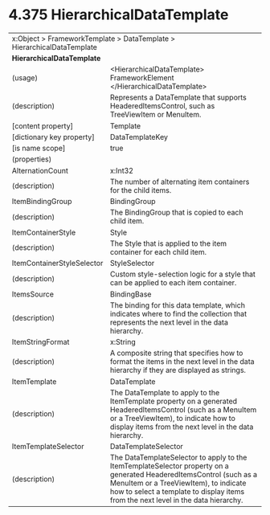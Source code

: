 <html dir="LTR" xmlns:mshelp="http://msdn.microsoft.com/mshelp" xmlns:ddue="http://ddue.schemas.microsoft.com/authoring/2003/5" xmlns:xlink="http://www.w3.org/1999/xlink" xmlns:tool="http://www.microsoft.com/tooltip">

<body>
 <input type="hidden" id="userDataCache" class="userDataStyle">
 <input type="hidden" id="hiddenScrollOffset">
 <img id="dropDownImage" style="display:none; height:0; width:0;" src="../local/drpdown.gif">
 <img id="dropDownHoverImage" style="display:none; height:0; width:0;" src="../local/drpdown_orange.gif">
 <img id="collapseImage" style="display:none; height:0; width:0;" src="../local/collapse.gif">
 <img id="expandImage" style="display:none; height:0; width:0;" src="../local/exp.gif">
 <img id="collapseAllImage" style="display:none; height:0; width:0;" src="../local/collall.gif">
 <img id="expandAllImage" style="display:none; height:0; width:0;" src="../local/expall.gif">
 <img id="copyImage" style="display:none; height:0; width:0;" src="../local/copycode.gif">
 <img id="copyHoverImage" style="display:none; height:0; width:0;" src="../local/copycodeHighlight.gif">
 <div id="header"><h1 class="heading">4.375 HierarchicalDataTemplate</h1></div>

 <div id="mainSection">
 <div id="mainBody">
 <div id="allHistory" class="saveHistory" onsave="saveAll()" onload="loadAll()"></div>
 <p xmlns:wsd="http://wsdev.schemas.microsoft.com/authoring/2008/2" xmlns:msxsl="urn:schemas-microsoft-com:xslt" xmlns:script="urn:script" xmlns:build="urn:build">
 </p>
 <div id="sectionSection0" class="section" name="collapseableSection">
 <content xmlns="http://ddue.schemas.microsoft.com/authoring/2003/5" xmlns:wsd="http://wsdev.schemas.microsoft.com/authoring/2008/2" xmlns:msxsl="urn:schemas-microsoft-com:xslt" xmlns:script="urn:script" xmlns:build="urn:build">
 </content>
 </div>
 <div id="sectionSection1" class="section" name="collapseableSection">
 <content xmlns="http://ddue.schemas.microsoft.com/authoring/2003/5" xmlns:wsd="http://wsdev.schemas.microsoft.com/authoring/2008/2" xmlns:msxsl="urn:schemas-microsoft-com:xslt" xmlns:script="urn:script" xmlns:build="urn:build">
 <table class="ProtocolAuthoredTable" xmlns="">
 <tr><td colspan="2">
<mshelp:link keywords="c0d383e4-fcdb-4546-a06b-81c262fe2a5e" tabindex="0">x:Object</mshelp:link> &gt; <mshelp:link keywords="45b95e5f-9802-4f45-b754-0bed73551ef8" tabindex="0">FrameworkTemplate</mshelp:link> &gt; <mshelp:link keywords="b92d9b14-af0f-4d9a-a740-6fc920311dfc" tabindex="0">DataTemplate</mshelp:link> &gt; <mshelp:link keywords="d437b7c0-e457-4c9d-ac97-3a37fa4dc79e" tabindex="0">HierarchicalDataTemplate</mshelp:link> </td>
 </tr>
 <tr><td colspan="2">
 <b>HierarchicalDataTemplate</b> </td>
 </tr>
 <tr><td><div class="indent0">(usage)</div></td>
 <td>&lt;HierarchicalDataTemplate&gt; <mshelp:link keywords="f80d4df2-08f5-4cbb-9a5e-f99fab120062" tabindex="0">FrameworkElement</mshelp:link> &lt;/HierarchicalDataTemplate&gt;</td>
 </tr>
 <tr><td><div class="indent0">(description)</div></td>
 <td>Represents a DataTemplate that supports HeaderedItemsControl, such as TreeViewItem or MenuItem.</td>
 </tr>
 <tr><td><div class="indent0">[content property]</div></td>
 <td><mshelp:link keywords="45b95e5f-9802-4f45-b754-0bed73551ef8" tabindex="0">Template</mshelp:link></td>
 </tr>
 <tr><td><div class="indent0">[dictionary key property]</div></td>
 <td><mshelp:link keywords="b92d9b14-af0f-4d9a-a740-6fc920311dfc" tabindex="0">DataTemplateKey</mshelp:link></td>
 </tr>
 <tr><td><div class="indent0">[is name scope]</div></td>
 <td>true</td>
 </tr>
 <tr><td><div class="indent0">(properties)</div></td>
 <td></td>
 </tr>
 <tr><td><div class="indent2">AlternationCount</div></td>
 <td><mshelp:link keywords="57ed3bba-3cbe-4a1d-b855-b0b0b4b4a992" tabindex="0">x:Int32</mshelp:link></td>
 </tr>
 <tr><td><div class="indent4">(description)</div></td>
 <td>The number of alternating item containers for the child items.</td>
 </tr>
 <tr><td><div class="indent2">ItemBindingGroup</div></td>
 <td><mshelp:link keywords="5ef2a58e-b1fe-48ae-9aed-cad06b82643d" tabindex="0">BindingGroup</mshelp:link></td>
 </tr>
 <tr><td><div class="indent4">(description)</div></td>
 <td>The BindingGroup that is copied to each child item.</td>
 </tr>
 <tr><td><div class="indent2">ItemContainerStyle</div></td>
 <td><mshelp:link keywords="457839f3-612f-466d-9c5f-2e2c7cad6f0c" tabindex="0">Style</mshelp:link></td>
 </tr>
 <tr><td><div class="indent4">(description)</div></td>
 <td>The Style that is applied to the item container for each child item.</td>
 </tr>
 <tr><td><div class="indent2">ItemContainerStyleSelector</div></td>
 <td><mshelp:link keywords="68f14c58-a40f-4271-931b-bd174aec2431" tabindex="0">StyleSelector</mshelp:link></td>
 </tr>
 <tr><td><div class="indent4">(description)</div></td>
 <td>Custom style-selection logic for a style that can be applied to each item container.</td>
 </tr>
 <tr><td><div class="indent2">ItemsSource</div></td>
 <td><mshelp:link keywords="4e3ec75b-90f7-40de-b8dc-c022559f31f3" tabindex="0">BindingBase</mshelp:link></td>
 </tr>
 <tr><td><div class="indent4">(description)</div></td>
 <td>The binding for this data template, which indicates where to find the collection that represents the next level in the data hierarchy.</td>
 </tr>
 <tr><td><div class="indent2">ItemStringFormat</div></td>
 <td><mshelp:link keywords="34869e25-9e8d-49b4-b204-87bf0cf447ae" tabindex="0">x:String</mshelp:link></td>
 </tr>
 <tr><td><div class="indent4">(description)</div></td>
 <td>A composite string that specifies how to format the items in the next level in the data hierarchy if they are displayed as strings.</td>
 </tr>
 <tr><td><div class="indent2">ItemTemplate</div></td>
 <td><mshelp:link keywords="b92d9b14-af0f-4d9a-a740-6fc920311dfc" tabindex="0">DataTemplate</mshelp:link></td>
 </tr>
 <tr><td><div class="indent4">(description)</div></td>
 <td>The DataTemplate to apply to the ItemTemplate property on a generated HeaderedItemsControl (such as a MenuItem or a TreeViewItem), to indicate how to display items from the next level in the data hierarchy.</td>
 </tr>
 <tr><td><div class="indent2">ItemTemplateSelector</div></td>
 <td><mshelp:link keywords="567b4133-ec07-4a34-9da5-f975f79c39e3" tabindex="0">DataTemplateSelector</mshelp:link></td>
 </tr>
 <tr><td><div class="indent4">(description)</div></td>
 <td>The DataTemplateSelector to apply to the ItemTemplateSelector property on a generated HeaderedItemsControl (such as a MenuItem or a TreeViewItem), to indicate how to select a template to display items from the next level in the data hierarchy.</td>
 </tr>
</table>
 </content>
 </div>
 <!--[if gte IE 5]>
 <tool:tip element="languageFilterToolTip" avoidmouse="false"/>
 <![endif]-->
 </div>
 <a name="feedback"></a><span></span>
 </div>
</body></html>
